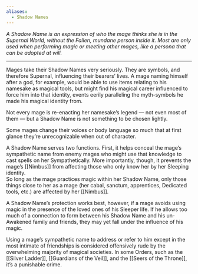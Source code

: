 ```yaml
---
aliases:
  - Shadow Names
---
```

_A Shadow Name is an expression of who the mage thinks she is in the Supernal World, without the Fallen, mundane person inside it. Most are only used when performing magic or meeting other mages, like a persona that can be adopted at will._

---

Mages take their Shadow Names very seriously. They are symbols, and therefore Supernal, influencing their bearers’ lives. A mage naming himself after a god, for example, would be able to use items relating to his namesake as magical tools, but might find his magical career influenced to force him into that identity, events eerily paralleling the myth-symbols he made his magical identity from. 

Not every mage is re-enacting her namesake’s legend — not even most of them — but a Shadow Name is not something to be chosen lightly.

Some mages change their voices or body language so much that at first glance they’re unrecognizable when out of character.

A Shadow Name serves two functions. First, it helps conceal the mage’s sympathetic name from enemy mages who might use that knowledge to cast spells on her Sympathetically. More importantly, though, it prevents the mage’s [[Nimbus]] from affecting those who only know her by her Sleeping identity.\
So long as the mage practices magic within her Shadow Name, only those things close to her as a mage (her cabal, sanctum, apprentices, Dedicated tools, etc.) are affected by her [[Nimbus]].

A Shadow Name’s protection works best, however, if a mage avoids using magic in the presence of the loved ones of his Sleeper life. If he allows too much of a connection to form between his Shadow Name and his un-Awakened family and friends, they may yet fall under the influence of his magic.

Using a mage’s sympathetic name to address or refer to him except in the most intimate of friendships is considered offensively rude by the overwhelming majority of magical societies. In some Orders, such as the [[Silver Ladder]], [[Guardians of the Veil]], and the [[Seers of the Throne]], it’s a punishable crime.